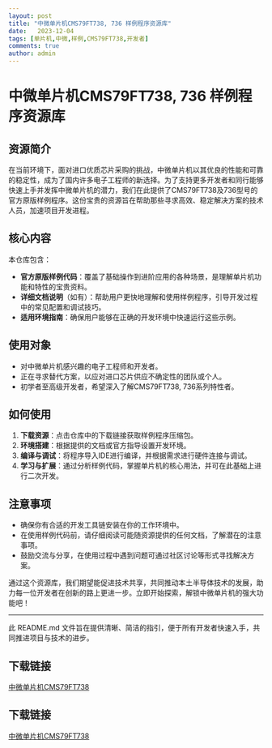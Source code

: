 ```yaml
---
layout: post
title: "中微单片机CMS79FT738, 736 样例程序资源库"
date:   2023-12-04
tags: [单片机,中微,样例,CMS79FT738,开发者]
comments: true
author: admin
---
```

# 中微单片机CMS79FT738, 736 样例程序资源库

## 资源简介
在当前环境下，面对进口优质芯片采购的挑战，中微单片机以其优良的性能和可靠的稳定性，成为了国内许多电子工程师的新选择。为了支持更多开发者和同行能够快速上手并发挥中微单片机的潜力，我们在此提供了CMS79FT738及736型号的官方原版样例程序。这份宝贵的资源旨在帮助那些寻求高效、稳定解决方案的技术人员，加速项目开发进程。

## 核心内容
本仓库包含：
- **官方原版样例代码**：覆盖了基础操作到进阶应用的各种场景，是理解单片机功能和特性的宝贵资料。
- **详细文档说明**（如有）：帮助用户更快地理解和使用样例程序，引导开发过程中的常见配置和调试技巧。
- **适用环境指南**：确保用户能够在正确的开发环境中快速运行这些示例。

## 使用对象
- 对中微单片机感兴趣的电子工程师和开发者。
- 正在寻求替代方案，以应对进口芯片供应不确定性的团队或个人。
- 初学者至高级开发者，希望深入了解CMS79FT738, 736系列特性者。

## 如何使用
1. **下载资源**：点击仓库中的下载链接获取样例程序压缩包。
2. **环境搭建**：根据提供的文档或官方指导设置开发环境。
3. **编译与调试**：将程序导入IDE进行编译，并根据需求进行硬件连接与调试。
4. **学习与扩展**：通过分析样例代码，掌握单片机的核心用法，并可在此基础上进行二次开发。

## 注意事项
- 确保你有合适的开发工具链安装在你的工作环境中。
- 在使用样例代码前，请仔细阅读可能随资源提供的任何文档，了解潜在的注意事项。
- 鼓励交流与分享，在使用过程中遇到问题可通过社区讨论等形式寻找解决方案。

通过这个资源库，我们期望能促进技术共享，共同推动本土半导体技术的发展，助力每一位开发者在创新的路上更进一步。立即开始探索，解锁中微单片机的强大功能吧！

---

此 README.md 文件旨在提供清晰、简洁的指引，便于所有开发者快速入手，共同推进项目与技术的进步。

## 下载链接

[中微单片机CMS79FT738](https://pan.quark.cn/s/1b9d34811ece)

## 下载链接

[中微单片机CMS79FT738](https://pan.quark.cn/s/2fae64e57cf1)